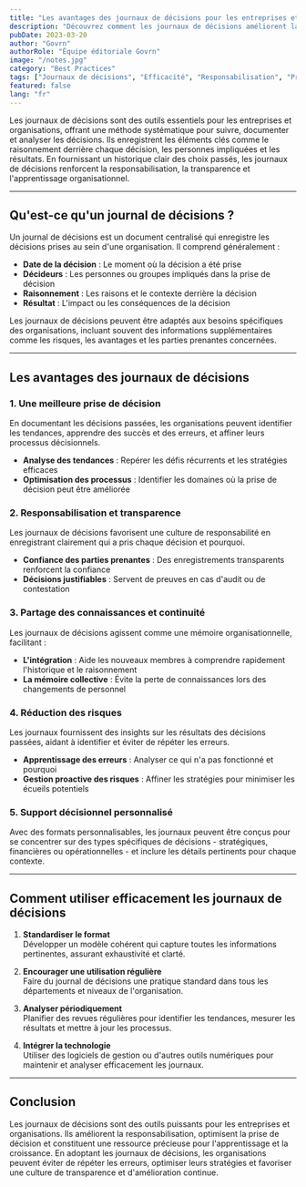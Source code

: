 ```yaml
---
title: "Les avantages des journaux de décisions pour les entreprises et organisations"
description: "Découvrez comment les journaux de décisions améliorent la responsabilisation, optimisent la prise de décision et fournissent des informations précieuses pour suivre et améliorer les processus décisionnels."
pubDate: 2023-03-20
author: "Govrn"
authorRole: "Équipe éditoriale Govrn"
image: "/notes.jpg"
category: "Best Practices"
tags: ["Journaux de décisions", "Efficacité", "Responsabilisation", "Prise de décision"]
featured: false
lang: "fr"
---
```


Les journaux de décisions sont des outils essentiels pour les entreprises et organisations, offrant une méthode systématique pour suivre, documenter et analyser les décisions. Ils enregistrent les éléments clés comme le raisonnement derrière chaque décision, les personnes impliquées et les résultats. En fournissant un historique clair des choix passés, les journaux de décisions renforcent la responsabilisation, la transparence et l'apprentissage organisationnel.

---

## Qu'est-ce qu'un journal de décisions ?

Un journal de décisions est un document centralisé qui enregistre les décisions prises au sein d'une organisation. Il comprend généralement :

- **Date de la décision** : Le moment où la décision a été prise
- **Décideurs** : Les personnes ou groupes impliqués dans la prise de décision
- **Raisonnement** : Les raisons et le contexte derrière la décision
- **Résultat** : L'impact ou les conséquences de la décision

Les journaux de décisions peuvent être adaptés aux besoins spécifiques des organisations, incluant souvent des informations supplémentaires comme les risques, les avantages et les parties prenantes concernées.

---

## Les avantages des journaux de décisions

### 1. Une meilleure prise de décision
En documentant les décisions passées, les organisations peuvent identifier les tendances, apprendre des succès et des erreurs, et affiner leurs processus décisionnels.

- **Analyse des tendances** : Repérer les défis récurrents et les stratégies efficaces
- **Optimisation des processus** : Identifier les domaines où la prise de décision peut être améliorée

### 2. Responsabilisation et transparence
Les journaux de décisions favorisent une culture de responsabilité en enregistrant clairement qui a pris chaque décision et pourquoi.

- **Confiance des parties prenantes** : Des enregistrements transparents renforcent la confiance
- **Décisions justifiables** : Servent de preuves en cas d'audit ou de contestation

### 3. Partage des connaissances et continuité
Les journaux de décisions agissent comme une mémoire organisationnelle, facilitant :

- **L'intégration** : Aide les nouveaux membres à comprendre rapidement l'historique et le raisonnement
- **La mémoire collective** : Évite la perte de connaissances lors des changements de personnel

### 4. Réduction des risques
Les journaux fournissent des insights sur les résultats des décisions passées, aidant à identifier et éviter de répéter les erreurs.

- **Apprentissage des erreurs** : Analyser ce qui n'a pas fonctionné et pourquoi
- **Gestion proactive des risques** : Affiner les stratégies pour minimiser les écueils potentiels

### 5. Support décisionnel personnalisé
Avec des formats personnalisables, les journaux peuvent être conçus pour se concentrer sur des types spécifiques de décisions - stratégiques, financières ou opérationnelles - et inclure les détails pertinents pour chaque contexte.

---

## Comment utiliser efficacement les journaux de décisions

1. **Standardiser le format**  
   Développer un modèle cohérent qui capture toutes les informations pertinentes, assurant exhaustivité et clarté.

2. **Encourager une utilisation régulière**  
   Faire du journal de décisions une pratique standard dans tous les départements et niveaux de l'organisation.

3. **Analyser périodiquement**  
   Planifier des revues régulières pour identifier les tendances, mesurer les résultats et mettre à jour les processus.

4. **Intégrer la technologie**  
   Utiliser des logiciels de gestion ou d'autres outils numériques pour maintenir et analyser efficacement les journaux.

---

## Conclusion

Les journaux de décisions sont des outils puissants pour les entreprises et organisations. Ils améliorent la responsabilisation, optimisent la prise de décision et constituent une ressource précieuse pour l'apprentissage et la croissance. En adoptant les journaux de décisions, les organisations peuvent éviter de répéter les erreurs, optimiser leurs stratégies et favoriser une culture de transparence et d'amélioration continue.
